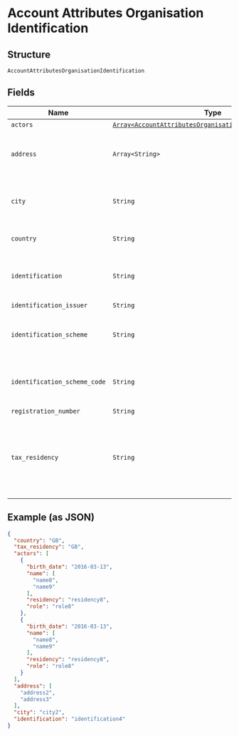 
# Account Attributes Organisation Identification

## Structure

`AccountAttributesOrganisationIdentification`

## Fields

| Name | Type | Tags | Description |
|  --- | --- | --- | --- |
| `actors` | [`Array<AccountAttributesOrganisationIdentificationActor>`](../../doc/models/account-attributes-organisation-identification-actor.md) | Optional | - |
| `address` | `Array<String>` | Optional | **Constraints**: *Minimum Length*: `1`, *Maximum Length*: `140` |
| `city` | `String` | Optional | **Constraints**: *Minimum Length*: `1`, *Maximum Length*: `35` |
| `country` | `String` | Optional | **Constraints**: *Pattern*: `^[A-Z]{2}$` |
| `identification` | `String` | Optional | **Constraints**: *Minimum Length*: `1`, *Maximum Length*: `140` |
| `identification_issuer` | `String` | Optional | - |
| `identification_scheme` | `String` | Optional | **Constraints**: *Minimum Length*: `1`, *Maximum Length*: `35` |
| `identification_scheme_code` | `String` | Optional | **Constraints**: *Minimum Length*: `1`, *Maximum Length*: `35` |
| `registration_number` | `String` | Optional | - |
| `tax_residency` | `String` | Optional | ISO 3166-1 code used to identify the domicile of the account<br>**Constraints**: *Pattern*: `^[A-Z]{2}$` |

## Example (as JSON)

```json
{
  "country": "GB",
  "tax_residency": "GB",
  "actors": [
    {
      "birth_date": "2016-03-13",
      "name": [
        "name8",
        "name9"
      ],
      "residency": "residency8",
      "role": "role8"
    },
    {
      "birth_date": "2016-03-13",
      "name": [
        "name8",
        "name9"
      ],
      "residency": "residency8",
      "role": "role8"
    }
  ],
  "address": [
    "address2",
    "address3"
  ],
  "city": "city2",
  "identification": "identification4"
}
```

